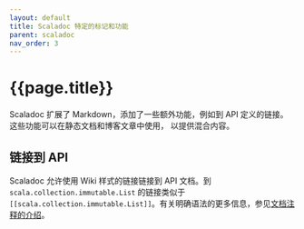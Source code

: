 ```yaml
---
layout: default
title: Scaladoc 特定的标记和功能
parent: scaladoc
nav_order: 3
---
```


# {{page.title}}

Scaladoc 扩展了 Markdown，添加了一些额外功能，例如到 API 定义的链接。这些功能可以在静态文档和博客文章中使用，
以提供混合内容。

## 链接到 API

Scaladoc 允许使用 Wiki 样式的链接链接到 API 文档。到 `scala.collection.immutable.List` 的链接类似于
`[[scala.collection.immutable.List]]`。有关明确语法的更多信息，参见[文档注释的介绍](docComments.md)。
